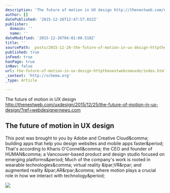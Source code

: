 ```yaml
---
description: 'The future of motion in UX design http://thenextweb.com/uxdesign/2015/12/25/the-future-of-motion-in-ux-design/?ref=webdesignernews.com'
author: []
datePublished: '2015-12-26T12:47:57.652Z'
publisher:
  domain: ''
  name: ''
dateModified: '2015-12-26T04:01:08.518Z'
title: ''
sourcePath: _posts/2015-12-26-the-future-of-motion-in-ux-design-httpthenextwebcomuxde.md
published: true
inFeed: true
hasPage: true
inNav: false
url: the-future-of-motion-in-ux-design-httpthenextwebcomuxde/index.html
_context: 'http://schema.org'
_type: Article

---
```

The future of motion in UX design http://thenextweb.com/uxdesign/2015/12/25/the-future-of-motion-in-ux-design/?ref=webdesignernews.com

<article style=""><h1>The future of motion in UX design</h1><p>This post was brought to you by Adobe and Creative Cloud&amp;comma; building apps that help you design websites and mobile apps faster&amp;period; That's according to Kharis O'Connell&amp;comma; the CEO and founder of HUMAN&amp;comma; a Vancouver-based product and design studio focused on emerging platforms&amp;period; Much of the company's work is rooted in wearable technologies&amp;comma; virtual reality &amp;lpar;VR&amp;rpar; and augmented reality &amp;lpar;AR&amp;rpar;&amp;comma; where motion plays a crucial role in how we interact with technology&amp;period;</p><img src="http://cdn1.tnwcdn.com/wp-content/blogs.dir/1/files/2015/12/Screen-Shot-2015-12-25-at-1.09.33-AM.png" /></article>
